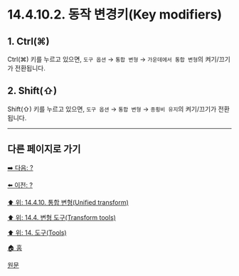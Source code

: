 # 14.4.10.2. 동작 변경키(Key modifiers)

<a id="14-04-10-02-s1"></a>

## 1. Ctrl(⌘)
Ctrl(⌘) 키를 누르고 있으면, `도구 옵션` → `통합 변형` → `가운데에서 통합 변형`의 켜기/끄기가 전환됩니다.

<a id="14-04-10-02-s2"></a>

## 2. Shift(⇧)
Shift(⇧) 키를 누르고 있으면, `도구 옵션` → `통합 변형` → `종횡비 유지`의 켜기/끄기가 전환됩니다. 

***

## 다른 페이지로 가기

[➡️ 다음: ?]()

[⬅️ 이전: ?]()

[⬆️ 위: 14.4.10. 통합 변형(Unified transform)](./14-04-10-00-unified-transform.md)

[⬆️ 위: 14.4. 변형 도구(Transform tools)](./14-04-00-transform-tools.md)

[⬆️ 위: 14. 도구(Tools)](./14-00-tools.md)

[🏠 홈](./00-home.md)

[원문](https://docs.gimp.org/2.10/ko/gimp-tool-unified-transform.html#idm15966)